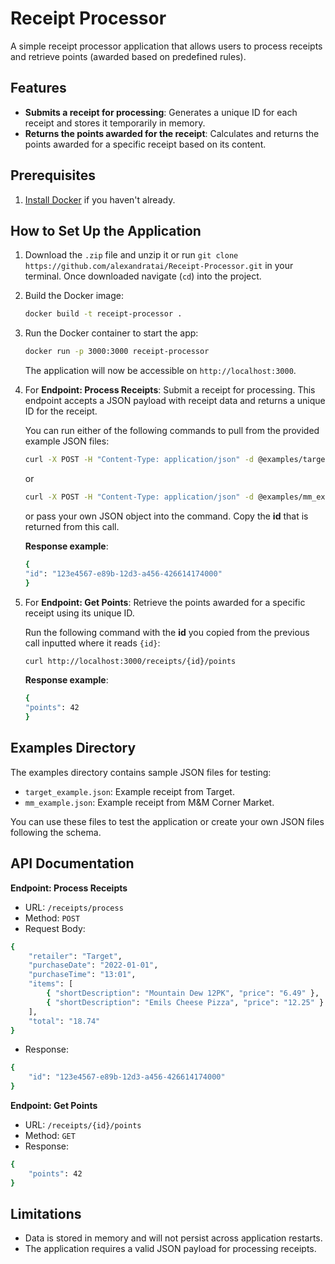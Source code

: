 # Receipt Processor
A simple receipt processor application that allows users to process receipts and retrieve points (awarded based on predefined rules).

## Features

+ **Submits a receipt for processing**: Generates a unique ID for each receipt and stores it temporarily in memory.
+ **Returns the points awarded for the receipt**: Calculates and returns the points awarded for a specific receipt based on its content.

## Prerequisites 

1. [Install Docker](https://www.docker.com/get-started) if you haven't already.

## How to Set Up the Application

1. Download the `.zip` file and unzip it or run `git clone https://github.com/alexandratai/Receipt-Processor.git` in your terminal. Once downloaded navigate (`cd`) into the project.
2. Build the Docker image: 
    ```bash
   docker build -t receipt-processor .
    ```
3. Run the Docker container to start the app:
    ```bash 
   docker run -p 3000:3000 receipt-processor
    ```

    The application will now be accessible on `http://localhost:3000`.
4. For **Endpoint: Process Receipts**:
    Submit a receipt for processing. This endpoint accepts a JSON payload with receipt data and returns a unique ID for the receipt.

    You can run either of the following commands to pull from the provided example JSON files: 

    ```bash
    curl -X POST -H "Content-Type: application/json" -d @examples/target_example.json http://localhost:3000/receipts/process
    ```

    or

    ```bash
    curl -X POST -H "Content-Type: application/json" -d @examples/mm_example.json http://localhost:3000/receipts/process
    ```

    or pass your own JSON object into the command. Copy the **id** that is returned from this call.

    **Response example**:

    ```bash
    {
    "id": "123e4567-e89b-12d3-a456-426614174000"
    }
    ```


5. For **Endpoint: Get Points**:
    Retrieve the points awarded for a specific receipt using its unique ID.
    
    Run the following command with the **id** you copied from the previous call inputted where it reads `{id}`:

    ```bash
    curl http://localhost:3000/receipts/{id}/points
    ```  

     **Response example**:

    ```bash
    {
    "points": 42
    }
    ```
    
## Examples Directory

The examples directory contains sample JSON files for testing:

+ `target_example.json`: Example receipt from Target.
+ `mm_example.json`: Example receipt from M&M Corner Market.

You can use these files to test the application or create your own JSON files following the schema.

## API Documentation

**Endpoint: Process Receipts**

+ URL: `/receipts/process`
+ Method: `POST`
+ Request Body:

```bash
{
    "retailer": "Target",
    "purchaseDate": "2022-01-01",
    "purchaseTime": "13:01",
    "items": [
        { "shortDescription": "Mountain Dew 12PK", "price": "6.49" },
        { "shortDescription": "Emils Cheese Pizza", "price": "12.25" }
    ],
    "total": "18.74"
}
```

+ Response:

```bash
{
    "id": "123e4567-e89b-12d3-a456-426614174000"
}
```

**Endpoint: Get Points**

+ URL: `/receipts/{id}/points`
+ Method: `GET`
+ Response:

```bash
{
    "points": 42
}
```

## Limitations

+ Data is stored in memory and will not persist across application restarts.
+ The application requires a valid JSON payload for processing receipts.